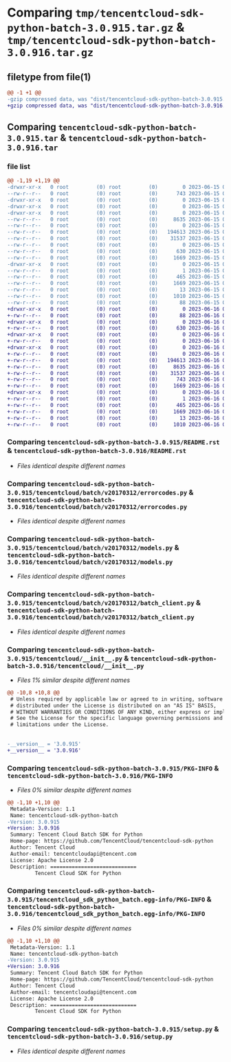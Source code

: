 # Comparing `tmp/tencentcloud-sdk-python-batch-3.0.915.tar.gz` & `tmp/tencentcloud-sdk-python-batch-3.0.916.tar.gz`

## filetype from file(1)

```diff
@@ -1 +1 @@
-gzip compressed data, was "dist/tencentcloud-sdk-python-batch-3.0.915.tar", last modified: Thu Jun 15 00:18:12 2023, max compression
+gzip compressed data, was "dist/tencentcloud-sdk-python-batch-3.0.916.tar", last modified: Fri Jun 16 00:27:13 2023, max compression
```

## Comparing `tencentcloud-sdk-python-batch-3.0.915.tar` & `tencentcloud-sdk-python-batch-3.0.916.tar`

### file list

```diff
@@ -1,19 +1,19 @@
-drwxr-xr-x   0 root         (0) root         (0)        0 2023-06-15 00:18:12.000000 tencentcloud-sdk-python-batch-3.0.915/
--rw-r--r--   0 root         (0) root         (0)      743 2023-06-15 00:18:12.000000 tencentcloud-sdk-python-batch-3.0.915/README.rst
-drwxr-xr-x   0 root         (0) root         (0)        0 2023-06-15 00:18:12.000000 tencentcloud-sdk-python-batch-3.0.915/tencentcloud/
-drwxr-xr-x   0 root         (0) root         (0)        0 2023-06-15 00:18:12.000000 tencentcloud-sdk-python-batch-3.0.915/tencentcloud/batch/
-drwxr-xr-x   0 root         (0) root         (0)        0 2023-06-15 00:18:12.000000 tencentcloud-sdk-python-batch-3.0.915/tencentcloud/batch/v20170312/
--rw-r--r--   0 root         (0) root         (0)     8635 2023-06-15 00:18:12.000000 tencentcloud-sdk-python-batch-3.0.915/tencentcloud/batch/v20170312/errorcodes.py
--rw-r--r--   0 root         (0) root         (0)        0 2023-06-15 00:18:12.000000 tencentcloud-sdk-python-batch-3.0.915/tencentcloud/batch/v20170312/__init__.py
--rw-r--r--   0 root         (0) root         (0)   194613 2023-06-15 00:18:12.000000 tencentcloud-sdk-python-batch-3.0.915/tencentcloud/batch/v20170312/models.py
--rw-r--r--   0 root         (0) root         (0)    31537 2023-06-15 00:18:12.000000 tencentcloud-sdk-python-batch-3.0.915/tencentcloud/batch/v20170312/batch_client.py
--rw-r--r--   0 root         (0) root         (0)        0 2023-06-15 00:18:12.000000 tencentcloud-sdk-python-batch-3.0.915/tencentcloud/batch/__init__.py
--rw-r--r--   0 root         (0) root         (0)      630 2023-06-15 00:18:12.000000 tencentcloud-sdk-python-batch-3.0.915/tencentcloud/__init__.py
--rw-r--r--   0 root         (0) root         (0)     1669 2023-06-15 00:18:12.000000 tencentcloud-sdk-python-batch-3.0.915/PKG-INFO
-drwxr-xr-x   0 root         (0) root         (0)        0 2023-06-15 00:18:12.000000 tencentcloud-sdk-python-batch-3.0.915/tencentcloud_sdk_python_batch.egg-info/
--rw-r--r--   0 root         (0) root         (0)        1 2023-06-15 00:18:12.000000 tencentcloud-sdk-python-batch-3.0.915/tencentcloud_sdk_python_batch.egg-info/dependency_links.txt
--rw-r--r--   0 root         (0) root         (0)      465 2023-06-15 00:18:12.000000 tencentcloud-sdk-python-batch-3.0.915/tencentcloud_sdk_python_batch.egg-info/SOURCES.txt
--rw-r--r--   0 root         (0) root         (0)     1669 2023-06-15 00:18:12.000000 tencentcloud-sdk-python-batch-3.0.915/tencentcloud_sdk_python_batch.egg-info/PKG-INFO
--rw-r--r--   0 root         (0) root         (0)       13 2023-06-15 00:18:12.000000 tencentcloud-sdk-python-batch-3.0.915/tencentcloud_sdk_python_batch.egg-info/top_level.txt
--rw-r--r--   0 root         (0) root         (0)     1010 2023-06-15 00:18:12.000000 tencentcloud-sdk-python-batch-3.0.915/setup.py
--rw-r--r--   0 root         (0) root         (0)       88 2023-06-15 00:18:12.000000 tencentcloud-sdk-python-batch-3.0.915/setup.cfg
+drwxr-xr-x   0 root         (0) root         (0)        0 2023-06-16 00:27:13.000000 tencentcloud-sdk-python-batch-3.0.916/
+-rw-r--r--   0 root         (0) root         (0)       88 2023-06-16 00:27:13.000000 tencentcloud-sdk-python-batch-3.0.916/setup.cfg
+drwxr-xr-x   0 root         (0) root         (0)        0 2023-06-16 00:27:13.000000 tencentcloud-sdk-python-batch-3.0.916/tencentcloud/
+-rw-r--r--   0 root         (0) root         (0)      630 2023-06-16 00:27:13.000000 tencentcloud-sdk-python-batch-3.0.916/tencentcloud/__init__.py
+drwxr-xr-x   0 root         (0) root         (0)        0 2023-06-16 00:27:13.000000 tencentcloud-sdk-python-batch-3.0.916/tencentcloud/batch/
+-rw-r--r--   0 root         (0) root         (0)        0 2023-06-16 00:27:13.000000 tencentcloud-sdk-python-batch-3.0.916/tencentcloud/batch/__init__.py
+drwxr-xr-x   0 root         (0) root         (0)        0 2023-06-16 00:27:13.000000 tencentcloud-sdk-python-batch-3.0.916/tencentcloud/batch/v20170312/
+-rw-r--r--   0 root         (0) root         (0)        0 2023-06-16 00:27:13.000000 tencentcloud-sdk-python-batch-3.0.916/tencentcloud/batch/v20170312/__init__.py
+-rw-r--r--   0 root         (0) root         (0)   194613 2023-06-16 00:27:13.000000 tencentcloud-sdk-python-batch-3.0.916/tencentcloud/batch/v20170312/models.py
+-rw-r--r--   0 root         (0) root         (0)     8635 2023-06-16 00:27:13.000000 tencentcloud-sdk-python-batch-3.0.916/tencentcloud/batch/v20170312/errorcodes.py
+-rw-r--r--   0 root         (0) root         (0)    31537 2023-06-16 00:27:13.000000 tencentcloud-sdk-python-batch-3.0.916/tencentcloud/batch/v20170312/batch_client.py
+-rw-r--r--   0 root         (0) root         (0)      743 2023-06-16 00:27:13.000000 tencentcloud-sdk-python-batch-3.0.916/README.rst
+-rw-r--r--   0 root         (0) root         (0)     1669 2023-06-16 00:27:13.000000 tencentcloud-sdk-python-batch-3.0.916/PKG-INFO
+drwxr-xr-x   0 root         (0) root         (0)        0 2023-06-16 00:27:13.000000 tencentcloud-sdk-python-batch-3.0.916/tencentcloud_sdk_python_batch.egg-info/
+-rw-r--r--   0 root         (0) root         (0)        1 2023-06-16 00:27:13.000000 tencentcloud-sdk-python-batch-3.0.916/tencentcloud_sdk_python_batch.egg-info/dependency_links.txt
+-rw-r--r--   0 root         (0) root         (0)      465 2023-06-16 00:27:13.000000 tencentcloud-sdk-python-batch-3.0.916/tencentcloud_sdk_python_batch.egg-info/SOURCES.txt
+-rw-r--r--   0 root         (0) root         (0)     1669 2023-06-16 00:27:13.000000 tencentcloud-sdk-python-batch-3.0.916/tencentcloud_sdk_python_batch.egg-info/PKG-INFO
+-rw-r--r--   0 root         (0) root         (0)       13 2023-06-16 00:27:13.000000 tencentcloud-sdk-python-batch-3.0.916/tencentcloud_sdk_python_batch.egg-info/top_level.txt
+-rw-r--r--   0 root         (0) root         (0)     1010 2023-06-16 00:27:13.000000 tencentcloud-sdk-python-batch-3.0.916/setup.py
```

### Comparing `tencentcloud-sdk-python-batch-3.0.915/README.rst` & `tencentcloud-sdk-python-batch-3.0.916/README.rst`

 * *Files identical despite different names*

### Comparing `tencentcloud-sdk-python-batch-3.0.915/tencentcloud/batch/v20170312/errorcodes.py` & `tencentcloud-sdk-python-batch-3.0.916/tencentcloud/batch/v20170312/errorcodes.py`

 * *Files identical despite different names*

### Comparing `tencentcloud-sdk-python-batch-3.0.915/tencentcloud/batch/v20170312/models.py` & `tencentcloud-sdk-python-batch-3.0.916/tencentcloud/batch/v20170312/models.py`

 * *Files identical despite different names*

### Comparing `tencentcloud-sdk-python-batch-3.0.915/tencentcloud/batch/v20170312/batch_client.py` & `tencentcloud-sdk-python-batch-3.0.916/tencentcloud/batch/v20170312/batch_client.py`

 * *Files identical despite different names*

### Comparing `tencentcloud-sdk-python-batch-3.0.915/tencentcloud/__init__.py` & `tencentcloud-sdk-python-batch-3.0.916/tencentcloud/__init__.py`

 * *Files 1% similar despite different names*

```diff
@@ -10,8 +10,8 @@
 # Unless required by applicable law or agreed to in writing, software
 # distributed under the License is distributed on an "AS IS" BASIS,
 # WITHOUT WARRANTIES OR CONDITIONS OF ANY KIND, either express or implied.
 # See the License for the specific language governing permissions and
 # limitations under the License.
 
 
-__version__ = '3.0.915'
+__version__ = '3.0.916'
```

### Comparing `tencentcloud-sdk-python-batch-3.0.915/PKG-INFO` & `tencentcloud-sdk-python-batch-3.0.916/PKG-INFO`

 * *Files 0% similar despite different names*

```diff
@@ -1,10 +1,10 @@
 Metadata-Version: 1.1
 Name: tencentcloud-sdk-python-batch
-Version: 3.0.915
+Version: 3.0.916
 Summary: Tencent Cloud Batch SDK for Python
 Home-page: https://github.com/TencentCloud/tencentcloud-sdk-python
 Author: Tencent Cloud
 Author-email: tencentcloudapi@tencent.com
 License: Apache License 2.0
 Description: ============================
         Tencent Cloud SDK for Python
```

### Comparing `tencentcloud-sdk-python-batch-3.0.915/tencentcloud_sdk_python_batch.egg-info/PKG-INFO` & `tencentcloud-sdk-python-batch-3.0.916/tencentcloud_sdk_python_batch.egg-info/PKG-INFO`

 * *Files 0% similar despite different names*

```diff
@@ -1,10 +1,10 @@
 Metadata-Version: 1.1
 Name: tencentcloud-sdk-python-batch
-Version: 3.0.915
+Version: 3.0.916
 Summary: Tencent Cloud Batch SDK for Python
 Home-page: https://github.com/TencentCloud/tencentcloud-sdk-python
 Author: Tencent Cloud
 Author-email: tencentcloudapi@tencent.com
 License: Apache License 2.0
 Description: ============================
         Tencent Cloud SDK for Python
```

### Comparing `tencentcloud-sdk-python-batch-3.0.915/setup.py` & `tencentcloud-sdk-python-batch-3.0.916/setup.py`

 * *Files identical despite different names*

